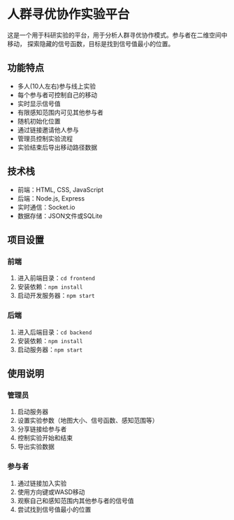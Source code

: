 # 人群寻优协作实验平台

这是一个用于科研实验的平台，用于分析人群寻优协作模式。参与者在二维空间中移动，
探索隐藏的信号函数，目标是找到信号值最小的位置。

## 功能特点

- 多人(10人左右)参与线上实验
- 每个参与者可控制自己的移动
- 实时显示信号值
- 有限感知范围内可见其他参与者
- 随机初始化位置
- 通过链接邀请他人参与
- 管理员控制实验流程
- 实验结束后导出移动路径数据

## 技术栈

- 前端：HTML, CSS, JavaScript
- 后端：Node.js, Express
- 实时通信：Socket.io
- 数据存储：JSON文件或SQLite

## 项目设置

### 前端

1. 进入前端目录：`cd frontend`
2. 安装依赖：`npm install`
3. 启动开发服务器：`npm start`

### 后端

1. 进入后端目录：`cd backend`
2. 安装依赖：`npm install`
3. 启动服务器：`npm start`

## 使用说明

### 管理员

1. 启动服务器
2. 设置实验参数（地图大小、信号函数、感知范围等）
3. 分享链接给参与者
4. 控制实验开始和结束
5. 导出实验数据

### 参与者

1. 通过链接加入实验
2. 使用方向键或WASD移动
3. 观察自己和感知范围内其他参与者的信号值
4. 尝试找到信号值最小的位置 